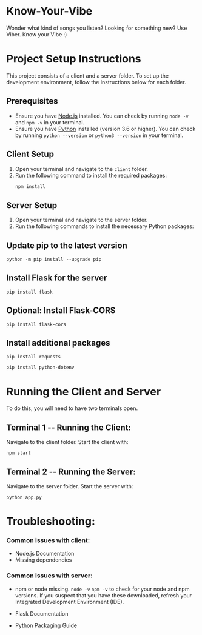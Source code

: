 # Know-Your-Vibe
Wonder what kind of songs you listen? Looking for something new? Use Viber. Know your Vibe :)
# Project Setup Instructions

This project consists of a client and a server folder. To set up the development environment, follow the instructions below for each folder.

## Prerequisites
- Ensure you have [Node.js](https://nodejs.org/) installed. You can check by running `node -v` and `npm -v` in your terminal.
- Ensure you have [Python](https://www.python.org/downloads/) installed (version 3.6 or higher). You can check by running `python --version` or `python3 --version` in your terminal.

## Client Setup
1. Open your terminal and navigate to the `client` folder.
2. Run the following command to install the required packages:
   ```bash
   npm install
   
## Server Setup
1. Open your terminal and navigate to the server folder.
1. Run the following commands to install the necessary Python packages:

## Update pip to the latest version

 ```
python -m pip install --upgrade pip

```

## Install Flask for the server
```pip install flask```

## Optional: Install Flask-CORS
```
pip install flask-cors
```

## Install additional packages
```
pip install requests
```
```
pip install python-dotenv
```

# Running the Client and Server
To do this, you will need to have two terminals open.

## Terminal 1 -- Running the Client:
Navigate to the client folder.
Start the client with:
```
npm start
```
## Terminal 2 -- Running the Server:
Navigate to the server folder.
Start the server with:
```
python app.py 
```
# Troubleshooting:
### Common issues with client:
- Node.js Documentation
- Missing dependencies

### Common issues with server:
- npm or node missing.
   ```node -v```
   ```npm -v```
   to check for your node and npm versions.
If you suspect that you have these downloaded, refresh your Integrated Development Environment (IDE).

- Flask Documentation
- Python Packaging Guide

